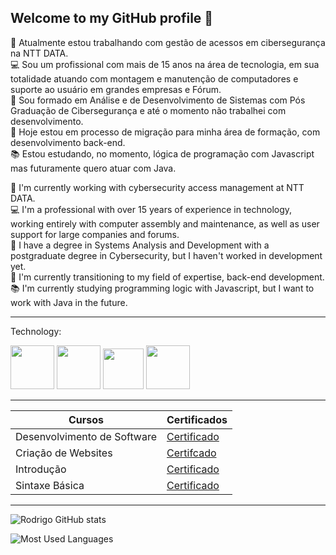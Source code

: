 ## Welcome to my GitHub profile  👋

🔭 Atualmente estou trabalhando com gestão de acessos em cibersegurança na NTT DATA.<br> 
💻 Sou um profissional com mais de 15 anos na área de tecnologia, em sua totalidade atuando com montagem e manutenção de computadores e suporte ao usuário em grandes empresas e Fórum.<br>
🏫 Sou formado em Análise e de Desenvolvimento de Sistemas com Pós Graduação de Cibersegurança e até o momento não trabalhei com desenvolvimento.<br>
🔄 Hoje estou em processo de migração para minha área de formação, com desenvolvimento back-end.<br>
📚 Estou estudando, no momento, lógica de programação com Javascript mas futuramente quero atuar com Java. 

🔭 I'm currently working with cybersecurity access management at NTT DATA.<br>
💻 I'm a professional with over 15 years of experience in technology, working entirely with computer assembly and maintenance, as well as user support for large companies and forums.<br>
🏫 I have a degree in Systems Analysis and Development with a postgraduate degree in Cybersecurity, but I haven't worked in development yet.<br>
🔄 I'm currently transitioning to my field of expertise, back-end development.<br>
📚 I'm currently studying programming logic with Javascript, but I want to work with Java in the future.

---------------------------------------------------------------------------------------------------------

Technology:

<p align="left">
<img src="https://cdn.jsdelivr.net/gh/devicons/devicon@latest/icons/html5/html5-original-wordmark.svg" width="70px"/>
<img src="https://cdn.jsdelivr.net/gh/devicons/devicon@latest/icons/css3/css3-original-wordmark.svg" width="70px"/>
<img src="https://cdn.jsdelivr.net/gh/devicons/devicon@latest/icons/javascript/javascript-original.svg" width="65px"/>
<img src="https://cdn.jsdelivr.net/gh/devicons/devicon@latest/icons/java/java-original.svg" width="70px"/>
</p>

---------------------------------------------------------------------------------------------------------

| Cursos | Certificados |
|--------|--------------|
|Desenvolvimento de Software|[Certificado](https://hermes.dio.me/certificates/18YGI71B.pdf)|
|Criação de Websites|[Certifcado](https://hermes.dio.me/certificates/IQCMINQG.pdf)|
|Introdução|[Certificado](https://hermes.dio.me/certificates/HBVZHJJN.pdf)|
|Sintaxe Básica|[Certificado](https://hermes.dio.me/certificates/HRC1JGN0.pdf)|

---------------------------------------------------------------------------------------------------------

![Rodrigo GitHub stats](https://github-readme-stats.vercel.app/api?username=rodrigocgruiz&show_icons=true&theme=radical)

![Most Used Languages](https://github-readme-stats.vercel.app/api/top-langs/?username=rodrigocgruiz&layout=compact&langs_count=7&theme=dracula)

<!--<img loading="lazy" height="180em" src="https://github-readme-stats.vercel.app/api/top-langs/?username=rodrigocgruiz&layout=compact&langs_count=7&theme=dracula" width="200px"/>-->

<!--
**rodrigocgruiz/rodrigocgruiz** is a ✨ _special_ ✨ repository because its `README.md` (this file) appears on your GitHub profile.

Here are some ideas to get you started:

- 🔭 I’m currently working on ...
- 🌱 I’m currently learning ...
- 👯 I’m looking to collaborate on ...
- 🤔 I’m looking for help with ...
- 💬 Ask me about ...
- 📫 How to reach me: ...
- 😄 Pronouns: ...
- ⚡ Fun fact: ...
-->
